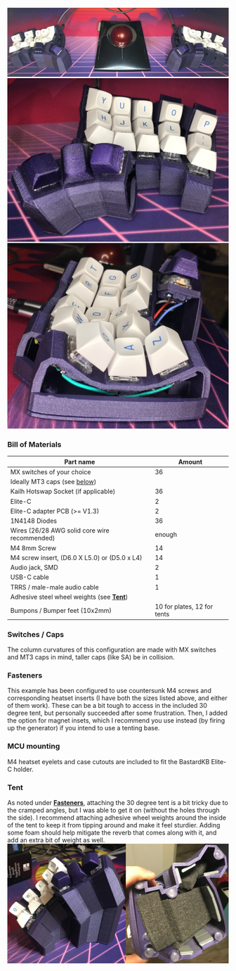 ![Splaytyl - Both Halves](images/splaytyl_both.jpeg)
![Splaytyl - Front](images/splaytyl_front.jpeg)
![Splaytyl - Side](images/splaytyl_side.jpeg)

### Bill of Materials
| Part name                                            | Amount |
| -----------------------------------------------| ------|
| MX switches of your choice                           | 36     |
| Ideally MT3 caps (see [below](#switches--caps))     |        |
| Kailh Hotswap Socket (if applicable)                 | 36     |
| Elite-C                                              | 2      |
| Elite-C adapter PCB (>= V1.3)                        | 2      |
| 1N4148 Diodes                                        | 36     |
| Wires (26/28 AWG solid core wire recommended)        | enough |
| M4 8mm Screw                                         | 14     |
| M4 screw insert, (D6.0 X L5.0) or (D5.0 x L4)        | 14     |
| Audio jack, SMD                                      | 2      |
| USB-C cable                                          | 1      |
| TRRS / male-male audio cable                         | 1      |
| Adhesive steel wheel weights (see [**Tent**](#tent)) |        |
| Bumpons / Bumper feet (10x2mm)                       | 10 for plates, 12 for tents |

### Switches / Caps
The column curvatures of this configuration are made with MX switches and MT3
caps in mind, taller caps (like SA) be in collision.

### Fasteners
This example has been configured to use countersunk M4 screws and corresponding
heatset inserts (I have both the sizes listed above, and either of them work).
These can be a bit tough to access in the included 30 degree tent, but
personally succeeded after some frustration. Then, I added the option for magnet
insets, which I recommend you use instead (by firing up the generator) if you
intend to use a tenting base.

### MCU mounting
M4 heatset eyelets and case cutouts are included to fit the BastardKB Elite-C
holder.

### Tent
As noted under [**Fasteners**](#fasteners), attaching the 30 degree tent is a bit tricky due
to the cramped angles, but I was able to get it on (without the holes through
the side). I recommend attaching adhesive wheel weights around the inside of the
tent to keep it from tipping around and make it feel sturdier. Adding some foam
should help mitigate the reverb that comes along with it, and add an extra bit
of weight as well.
![Splaytyl - 30deg Tent](images/splaytyl_tent.jpg)
